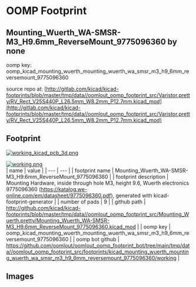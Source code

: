# OOMP Footprint  
## Mounting_Wuerth_WA-SMSR-M3_H9.6mm_ReverseMount_9775096360  by none  
  
oomp key: oomp_kicad_mounting_wuerth_mounting_wuerth_wa_smsr_m3_h9_6mm_reversemount_9775096360  
  
source repo at: [http://gitlab.com/kicad/kicad-footprints/blob/master/tmp/data//oomlout_oomp_footprint_src/Varistor.pretty/RV_Rect_V25S440P_L26.5mm_W8.2mm_P12.7mm.kicad_mod](http://gitlab.com/kicad/kicad-footprints/blob/master/tmp/data//oomlout_oomp_footprint_src/Varistor.pretty/RV_Rect_V25S440P_L26.5mm_W8.2mm_P12.7mm.kicad_mod)  
## Footprint  
  
[![working_kicad_pcb_3d.png](working_kicad_pcb_3d_600.png)](working_kicad_pcb_3d.png)  
  
[![working.png](working_600.png)](working.png)  
| name | value | 
| --- | --- | 
| footprint name | Mounting_Wuerth_WA-SMSR-M3_H9.6mm_ReverseMount_9775096360 | 
| footprint description | Mounting Hardware, inside through hole M3, height 9.6, Wuerth electronics 9775096360 (https://katalog.we-online.com/em/datasheet/9775096360.pdf), generated with kicad-footprint-generator | 
| number of pads | 9 | 
| github path | http://github.com/kicad/kicad-footprints/blob/master/tmp/data//oomlout_oomp_footprint_src/Mounting_Wuerth.pretty/Mounting_Wuerth_WA-SMSR-M3_H9.6mm_ReverseMount_9775096360.kicad_mod | 
| oomp key | oomp_kicad_mounting_wuerth_mounting_wuerth_wa_smsr_m3_h9_6mm_reversemount_9775096360 | 
| oomp bot github | https://github.com/oomlout/oomlout_oomp_footprint_bot/tree/main/tmp/data//oomlout_oomp_footprint_src/footprints/kicad_mounting_wuerth_mounting_wuerth_wa_smsr_m3_h9_6mm_reversemount_9775096360/working | 
## Images  
